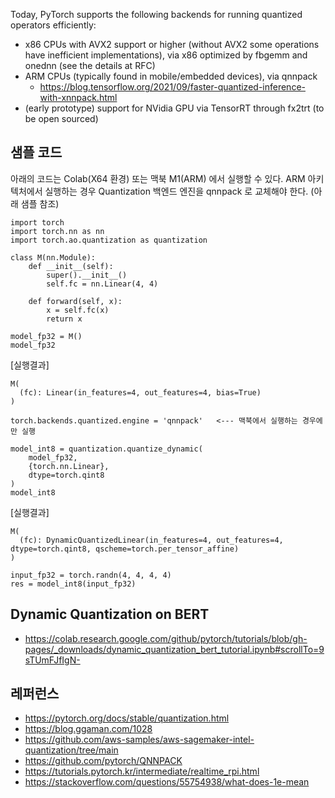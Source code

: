 
Today, PyTorch supports the following backends for running quantized operators efficiently:
* x86 CPUs with AVX2 support or higher (without AVX2 some operations have inefficient implementations), via x86 optimized by fbgemm and onednn (see the details at RFC)
* ARM CPUs (typically found in mobile/embedded devices), via qnnpack
  - https://blog.tensorflow.org/2021/09/faster-quantized-inference-with-xnnpack.html
* (early prototype) support for NVidia GPU via TensorRT through fx2trt (to be open sourced)

## 샘플 코드 ##
아래의 코드는 Colab(X64 환경) 또는 맥북 M1(ARM) 에서 실행할 수 있다. ARM 아키텍처에서 실행하는 경우 Quantization 백엔드 엔진을 qnnpack 로 교체해야 한다. (아래 샘플 참조)
```
import torch
import torch.nn as nn
import torch.ao.quantization as quantization

class M(nn.Module):
    def __init__(self):
        super().__init__()
        self.fc = nn.Linear(4, 4)
    
    def forward(self, x):
        x = self.fc(x)
        return x

model_fp32 = M()
model_fp32
```
[실행결과]
```
M(
  (fc): Linear(in_features=4, out_features=4, bias=True)
)
```
```
torch.backends.quantized.engine = 'qnnpack'   <--- 맥북에서 실행하는 경우에만 실행

model_int8 = quantization.quantize_dynamic(
    model_fp32, 
    {torch.nn.Linear},
    dtype=torch.qint8
)
model_int8
```
[실행결과]
```
M(
  (fc): DynamicQuantizedLinear(in_features=4, out_features=4, dtype=torch.qint8, qscheme=torch.per_tensor_affine)
)
```
```
input_fp32 = torch.randn(4, 4, 4, 4)
res = model_int8(input_fp32)
```

## Dynamic Quantization on BERT ##

* https://colab.research.google.com/github/pytorch/tutorials/blob/gh-pages/_downloads/dynamic_quantization_bert_tutorial.ipynb#scrollTo=9sTUmFJfIgN-


## 레퍼런스 ##

* https://pytorch.org/docs/stable/quantization.html
* https://blog.ggaman.com/1028
* https://github.com/aws-samples/aws-sagemaker-intel-quantization/tree/main
* https://github.com/pytorch/QNNPACK
* https://tutorials.pytorch.kr/intermediate/realtime_rpi.html
* https://stackoverflow.com/questions/55754938/what-does-1e-mean
